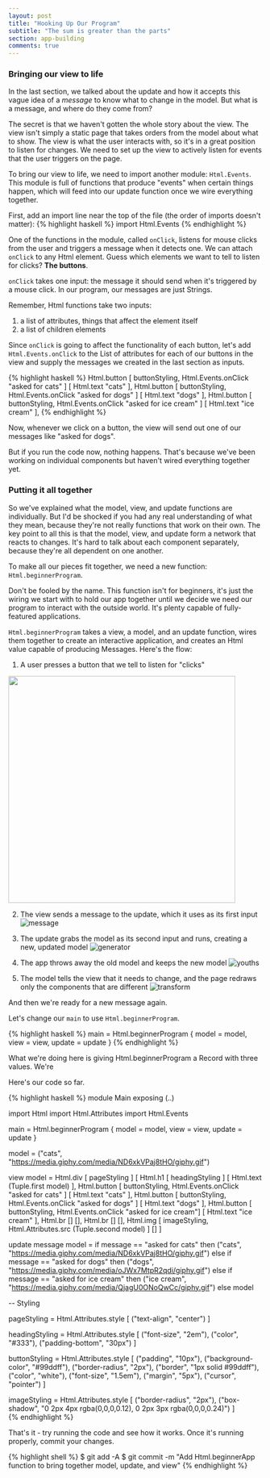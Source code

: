 ```yaml
---
layout: post
title: "Hooking Up Our Program"
subtitle: "The sum is greater than the parts"
section: app-building
comments: true
---
```


### Bringing our view to life

In the last section, we talked about the update and how it accepts this vague idea of a *message* to know what to change in the model. But what is a message, and where do they come from?

The secret is that we haven't gotten the whole story about the view. The view isn't simply a static page that takes orders from the model about what to show. The view is what the user interacts with, so it's in a great position to listen for changes. We need to set up the view to actively listen for events that the user triggers on the page.

To bring our view to life, we need to import another module: `Html.Events`. This module is full of functions that produce "events" when certain things happen, which will feed into our update function once we wire everything together.

First, add an import line near the top of the file (the order of imports doesn't matter):
{% highlight haskell %}
import Html.Events
{% endhighlight %}

One of the functions in the module, called `onClick`, listens for mouse clicks from the user and triggers a message when it detects one. We can attach `onClick` to any Html element. Guess which elements we want to tell to listen for clicks? **The buttons**.

`onClick` takes one input: the message it should send when it's triggered by a mouse click. In our program, our messages are just Strings.

Remember, Html functions take two inputs:

  1. a list of attributes, things that affect the element itself
  2. a list of children elements

Since `onClick` is going to affect the functionality of each button, let's add `Html.Events.onClick` to the List of attributes for each of our buttons in the view and supply the messages we created in the last section as inputs.

{% highlight haskell %}
Html.button [ buttonStyling, Html.Events.onClick "asked for cats" ] [ Html.text "cats" ],
Html.button [ buttonStyling, Html.Events.onClick "asked for dogs" ] [ Html.text "dogs" ],
Html.button [ buttonStyling, Html.Events.onClick "asked for ice cream" ] [ Html.text "ice cream" ],
{% endhighlight %}

Now, whenever we click on a button, the view will send out one of our messages like "asked for dogs".

But if you run the code now, nothing happens. That's because we've been working on individual components but haven't wired everything together yet.

### Putting it all together

So we've explained what the model, view, and update functions are individually. But I'd be shocked if you had any real understanding of what they mean, because they're not really functions that work on their own. The key point to all this is that the model, view, and update form a network that reacts to changes. It's hard to talk about each component separately, because they're all dependent on one another.

To make all our pieces fit together, we need a new function: `Html.beginnerProgram`.

Don't be fooled by the name. This function isn't for beginners, it's just the wiring we start with to hold our app together until we decide we need our program to interact with the outside world. It's plenty capable of fully-featured applications.

`Html.beginnerProgram` takes a view, a model, and an update function, wires them together to create an interactive application, and creates an Html value capable of producing Messages. Here's the flow:

1. A user presses a button that we tell to listen for "clicks"
<img src="https://media.giphy.com/media/cNPrsXBpZJZx6/giphy.gif" style="width: 450px"/>

2. The view sends a message to the update, which it uses as its first input
![message](https://media.giphy.com/media/PyyTxFoyXpoD6/giphy.gif)

3. The update grabs the model as its second input and runs, creating a new, updated model
![generator](https://media.giphy.com/media/3o6ozvTAmjn8gDzbRC/giphy.gif)

4. The app throws away the old model and keeps the new model
![youths](https://media.giphy.com/media/qG2h9G9NMRRE4/giphy.gif)

5. The model tells the view that it needs to change, and the page redraws only the components that are different
![transform](https://media.giphy.com/media/5yLgocvrcL4Vi9dh5Ac/giphy.gif)

And then we're ready for a new message again.

Let's change our `main` to use `Html.beginnerProgram`.

{% highlight haskell %}
main = Html.beginnerProgram { model = model,
                              view = view,
                              update = update }
{% endhighlight %}

What we're doing here is giving Html.beginnerProgram a Record with three values. We're

Here's our code so far.

{% highlight haskell %}
module Main exposing (..)

import Html
import Html.Attributes
import Html.Events

main = Html.beginnerProgram { model = model,
                              view = view,
                              update = update }

model = ("cats", "https://media.giphy.com/media/ND6xkVPaj8tHO/giphy.gif")

view model = Html.div
  [ pageStyling ]
  [
    Html.h1 [ headingStyling ] [ Html.text (Tuple.first model) ],
    Html.button [ buttonStyling, Html.Events.onClick "asked for cats" ] [ Html.text "cats" ],
    Html.button [ buttonStyling, Html.Events.onClick "asked for dogs" ] [ Html.text "dogs" ],
    Html.button [ buttonStyling, Html.Events.onClick "asked for ice cream"] [ Html.text "ice cream" ],
    Html.br [] [],
    Html.br [] [],
    Html.img [ imageStyling, Html.Attributes.src (Tuple.second model) ] []
  ]

update message model =
       if message == "asked for cats" then ("cats", "https://media.giphy.com/media/ND6xkVPaj8tHO/giphy.gif")
  else if message == "asked for dogs" then ("dogs", "https://media.giphy.com/media/oJWx7MtpR2qdi/giphy.gif")
  else if message == "asked for ice cream" then ("ice cream", "https://media.giphy.com/media/QjagU0ONoQwCc/giphy.gif")
  else model

-- Styling

pageStyling = Html.Attributes.style [ ("text-align", "center") ]

headingStyling =
  Html.Attributes.style
    [
      ("font-size", "2em"),
      ("color", "#333"),
      ("padding-bottom", "30px")
    ]

buttonStyling =
  Html.Attributes.style
    [
      ("padding", "10px"),
      ("background-color", "#99ddff"),
      ("border-radius", "2px"),
      ("border", "1px solid #99ddff"),
      ("color", "white"),
      ("font-size", "1.5em"),
      ("margin", "5px"),
      ("cursor", "pointer")
    ]

imageStyling =
  Html.Attributes.style
    [
      ("border-radius", "2px"),
      ("box-shadow", "0 2px 4px rgba(0,0,0,0.12), 0 2px 3px rgba(0,0,0,0.24)")
    ]  
{% endhighlight %}

That's it - try running the code and see how it works. Once it's running properly, commit your changes.

{% highlight shell %}
$ git add -A
$ git commit -m "Add Html.beginnerApp function to bring together model, update, and view"
{% endhighlight %}
